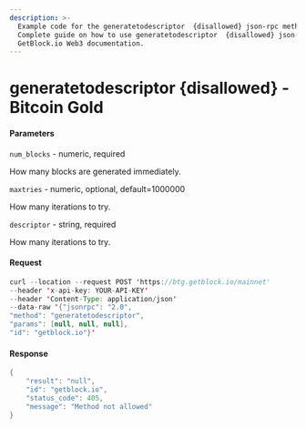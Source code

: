 ```yaml
---
description: >-
  Example code for the generatetodescriptor  {disallowed} json-rpc method.
  Сomplete guide on how to use generatetodescriptor  {disallowed} json-rpc in
  GetBlock.io Web3 documentation.
---
```


# generatetodescriptor {disallowed} - Bitcoin Gold

#### Parameters

`num_blocks` - numeric, required

How many blocks are generated immediately.

`maxtries` - numeric, optional, default=1000000

How many iterations to try.

`descriptor` - string, required

How many iterations to try.

#### Request

```java
curl --location --request POST 'https://btg.getblock.io/mainnet' 
--header 'x-api-key: YOUR-API-KEY' 
--header 'Content-Type: application/json' 
--data-raw '{"jsonrpc": "2.0",
"method": "generatetodescriptor",
"params": [null, null, null],
"id": "getblock.io"}'
```

#### Response

```java
{
    "result": "null",
    "id": "getblock.io",
    "status_code": 405,
    "message": "Method not allowed"
}
```
